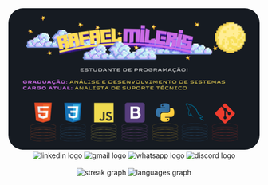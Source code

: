 <!--IMAGEM DE APRESENTAÇÃO-->
<div align="center">
  <img src="https://github.com/Mileriss/Imagens_Canva/blob/main/Foto_Readme_Github_2.png?raw=true" style="border-radius: 30px;"/>
</div>

<!--CONTATO-->
<div align="center">
  <img src="https://img.shields.io/static/v1?message=LinkedIn&logo=linkedin&label=&color=0077B5&logoColor=white&labelColor=&style=for-the-badge" height="30" alt="linkedin logo"  />
  <img src="https://img.shields.io/static/v1?message=Gmail&logo=gmail&label=&color=D14836&logoColor=white&labelColor=&style=for-the-badge" height="30" alt="gmail logo"  />
  <img src="https://img.shields.io/static/v1?message=Whatsapp&logo=whatsapp&label=&color=25D366&logoColor=white&labelColor=&style=for-the-badge" height="30" alt="whatsapp logo"  />
  <img src="https://img.shields.io/static/v1?message=Discord&logo=discord&label=&color=7289DA&logoColor=white&labelColor=&style=for-the-badge" height="30" alt="discord logo"  />
</div>

<!--ESTATÍSTICAS-->
<br clear="both">
<div align="center">
  <img src="https://streak-stats.demolab.com?user=Mileriss&locale=en&mode=daily&theme=radical&hide_border=false&border_radius=5" height="180" alt="streak graph"  />
  <img src="https://github-readme-stats.vercel.app/api/top-langs?username=Mileriss&locale=en&hide_title=false&layout=donut&card_width=320&langs_count=5&theme=radical&hide_border=false" height="50" alt="languages graph"  />
</div>
